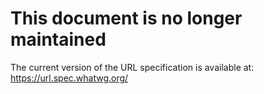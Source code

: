 # This document is no longer maintained

The current version of the URL specification is available at: https://url.spec.whatwg.org/
